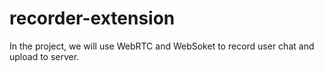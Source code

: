 # recorder-extension
In the project, we will use WebRTC and WebSoket to record user chat and upload to server.

